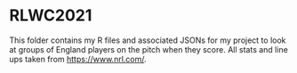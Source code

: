 # RLWC2021
This folder contains my R files and associated JSONs for my project to look at groups of England players on the pitch when they score.  All stats and line ups taken from https://www.nrl.com/.

